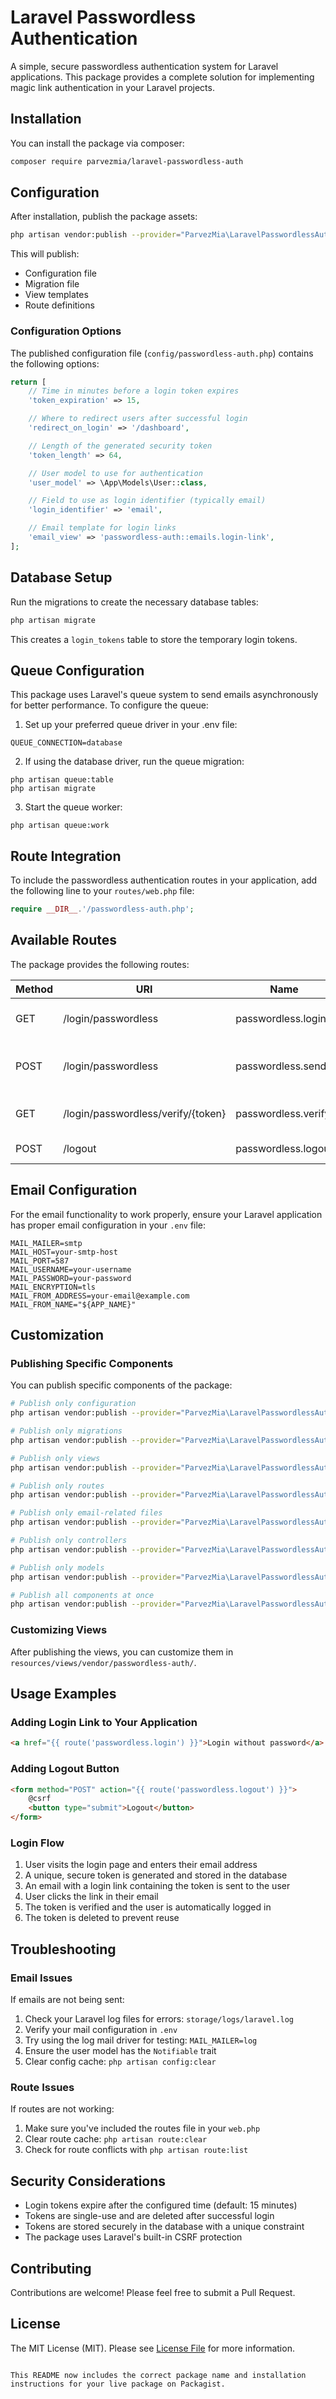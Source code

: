 # Laravel Passwordless Authentication

A simple, secure passwordless authentication system for Laravel applications. This package provides a complete solution for implementing magic link authentication in your Laravel projects.

## Installation

You can install the package via composer:

```bash
composer require parvezmia/laravel-passwordless-auth
```

## Configuration

After installation, publish the package assets:

```bash
php artisan vendor:publish --provider="ParvezMia\LaravelPasswordlessAuth\PasswordlessAuthServiceProvider"
```

This will publish:

-   Configuration file
-   Migration file
-   View templates
-   Route definitions

### Configuration Options

The published configuration file (`config/passwordless-auth.php`) contains the following options:

```php
return [
    // Time in minutes before a login token expires
    'token_expiration' => 15,

    // Where to redirect users after successful login
    'redirect_on_login' => '/dashboard',

    // Length of the generated security token
    'token_length' => 64,

    // User model to use for authentication
    'user_model' => \App\Models\User::class,

    // Field to use as login identifier (typically email)
    'login_identifier' => 'email',

    // Email template for login links
    'email_view' => 'passwordless-auth::emails.login-link',
];
```

## Database Setup

Run the migrations to create the necessary database tables:

```bash
php artisan migrate
```

This creates a `login_tokens` table to store the temporary login tokens.

## Queue Configuration

This package uses Laravel's queue system to send emails asynchronously for better performance. To configure the queue:

1. Set up your preferred queue driver in your .env file:

```
QUEUE_CONNECTION=database
```

2. If using the database driver, run the queue migration:

```
php artisan queue:table
php artisan migrate
```

3. Start the queue worker:

```
php artisan queue:work
```

## Route Integration

To include the passwordless authentication routes in your application, add the following line to your `routes/web.php` file:

```php
require __DIR__.'/passwordless-auth.php';
```

## Available Routes

The package provides the following routes:

| Method | URI                                | Name                | Description                                |
| ------ | ---------------------------------- | ------------------- | ------------------------------------------ |
| GET    | /login/passwordless                | passwordless.login  | Displays the login form                    |
| POST   | /login/passwordless                | passwordless.send   | Processes the login request and sends link |
| GET    | /login/passwordless/verify/{token} | passwordless.verify | Verifies token and logs user in            |
| POST   | /logout                            | passwordless.logout | Logs the user out                          |

## Email Configuration

For the email functionality to work properly, ensure your Laravel application has proper email configuration in your `.env` file:

```
MAIL_MAILER=smtp
MAIL_HOST=your-smtp-host
MAIL_PORT=587
MAIL_USERNAME=your-username
MAIL_PASSWORD=your-password
MAIL_ENCRYPTION=tls
MAIL_FROM_ADDRESS=your-email@example.com
MAIL_FROM_NAME="${APP_NAME}"
```

## Customization

### Publishing Specific Components

You can publish specific components of the package:

```bash
# Publish only configuration
php artisan vendor:publish --provider="ParvezMia\LaravelPasswordlessAuth\PasswordlessAuthServiceProvider" --tag="config"

# Publish only migrations
php artisan vendor:publish --provider="ParvezMia\LaravelPasswordlessAuth\PasswordlessAuthServiceProvider" --tag="migrations"

# Publish only views
php artisan vendor:publish --provider="ParvezMia\LaravelPasswordlessAuth\PasswordlessAuthServiceProvider" --tag="views"

# Publish only routes
php artisan vendor:publish --provider="ParvezMia\LaravelPasswordlessAuth\PasswordlessAuthServiceProvider" --tag="routes"

# Publish only email-related files
php artisan vendor:publish --provider="ParvezMia\LaravelPasswordlessAuth\PasswordlessAuthServiceProvider" --tag="email"

# Publish only controllers
php artisan vendor:publish --provider="ParvezMia\LaravelPasswordlessAuth\PasswordlessAuthServiceProvider" --tag="controllers"

# Publish only models
php artisan vendor:publish --provider="ParvezMia\LaravelPasswordlessAuth\PasswordlessAuthServiceProvider" --tag="models"

# Publish all components at once
php artisan vendor:publish --provider="ParvezMia\LaravelPasswordlessAuth\PasswordlessAuthServiceProvider" --tag="all"
```

### Customizing Views

After publishing the views, you can customize them in `resources/views/vendor/passwordless-auth/`.

## Usage Examples

### Adding Login Link to Your Application

```html
<a href="{{ route('passwordless.login') }}">Login without password</a>
```

### Adding Logout Button

```html
<form method="POST" action="{{ route('passwordless.logout') }}">
    @csrf
    <button type="submit">Logout</button>
</form>
```

### Login Flow

1. User visits the login page and enters their email address
2. A unique, secure token is generated and stored in the database
3. An email with a login link containing the token is sent to the user
4. User clicks the link in their email
5. The token is verified and the user is automatically logged in
6. The token is deleted to prevent reuse

## Troubleshooting

### Email Issues

If emails are not being sent:

1. Check your Laravel log files for errors: `storage/logs/laravel.log`
2. Verify your mail configuration in `.env`
3. Try using the log mail driver for testing: `MAIL_MAILER=log`
4. Ensure the user model has the `Notifiable` trait
5. Clear config cache: `php artisan config:clear`

### Route Issues

If routes are not working:

1. Make sure you've included the routes file in your `web.php`
2. Clear route cache: `php artisan route:clear`
3. Check for route conflicts with `php artisan route:list`

## Security Considerations

-   Login tokens expire after the configured time (default: 15 minutes)
-   Tokens are single-use and are deleted after successful login
-   Tokens are stored securely in the database with a unique constraint
-   The package uses Laravel's built-in CSRF protection

## Contributing

Contributions are welcome! Please feel free to submit a Pull Request.

## License

The MIT License (MIT). Please see [License File](LICENSE.md) for more information.

```

This README now includes the correct package name and installation instructions for your live package on Packagist.
```
